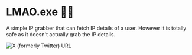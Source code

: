 # LMAO.exe 👨‍💻
 A simple IP grabber that can fetch IP
 details of a user. However it is totally
 safe as it doesn't actually grab the IP
 details.
 
 <img alt="X (formerly Twitter) URL" src="https://img.shields.io/twitter/url?url=https%3A%2F%2Ftwitter.com%2FSanyalHrishav%3Ft%3Dla0Frx-fUmNTimuPMM0rAg%26s%3D09&logo=X">
 
